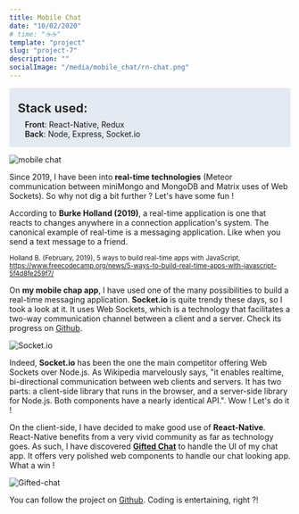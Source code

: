 ```yaml
---
title: Mobile Chat
date: "10/02/2020"
# time: "☕️☕️"
template: "project"
slug: "project-7"
description: ""
socialImage: "/media/mobile_chat/rn-chat.png"
---
```


<div style="background-color: #E4EAF1; padding: 15px; border-radius: 4px;">
    <div style="font-size: 1.375rem; font-weight: 600; margin-top: 0.5rem; margin-bottom: 0.5rem;">Stack used:</div>
    <div style="margin-left: 0.8rem;"><span style="font-weight: 600;">Front</span>: React-Native, Redux</div>
    <div style="margin-left: 0.8rem;"><span style="font-weight: 600;">Back</span>: Node, Express, Socket.io</div>
</div>

![mobile chat](/mobile_chat/rn-chat.png)

Since 2019, I have been into **real-time technologies** (Meteor communication between miniMongo and MongoDB and Matrix uses of Web Sockets). So why not dig a bit further ? Let's have some fun ! 

 According to **Burke Holland (2019)**, a real-time application is one that reacts to changes anywhere in a connection application's system. The canonical example of real-time is a messaging application. Like when you send a text message to a friend.

<sub>Holland B. (February, 2019), 5 ways to build real-time apps with JavaScript, https://www.freecodecamp.org/news/5-ways-to-build-real-time-apps-with-javascript-5f4d8fe259f7/ </sub>

On **my mobile chap app**, I have used one of the many possibilities to build a real-time messaging application. **Socket.io** is quite trendy these days, so I took a look at it. It uses Web Sockets, which is a technology that facilitates a two-way communication channel between a client and a server. Check its progress on [Github](https://github.com/TestardR/React-Native-Node-Chat_App). 


![Socket.io](/media/mobile_chat/socketio.png)

Indeed, **Socket.io** has been the one the main competitor offering Web Sockets over Node.js. As Wikipedia marvelously says, "it enables realtime, bi-directional communication between web clients and servers. It has two parts: a client-side library that runs in the browser, and a server-side library for Node.js. Both components have a nearly identical API.". Wow ! Let's do it !

On the client-side, I have decided to make good use of **React-Native**. React-Native benefits from a very vivid community as far as technology goes. As such, I have discovered [**Gifted Chat**](https://github.com/FaridSafi/react-native-gifted-chat) to handle the UI of my chat app. It offers very polished web components to handle our chat looking app. What a win ! 

![Gifted-chat](/media/mobile_chat/gifted-chat.png)

You can follow the project on [Github](https://github.com/TestardR/React-Native-Node-Chat_App). Coding is entertaining, right ?!